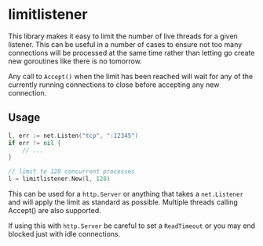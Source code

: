 # limitlistener

This library makes it easy to limit the number of live threads for a given listener. This
can be useful in a number of cases to ensure not too many connections will be processed
at the same time rather than letting go create new goroutines like there is no tomorrow.

Any call to `Accept()` when the limit has been reached will wait for any of the currently
running connections to close before accepting any new connection.

## Usage

```go
l, err := net.Listen("tcp", ":12345")
if err != nil {
    // ...
}

// limit to 128 concurrent processes
l = limitlistener.New(l, 128)
```

This can be used for a `http.Server` or anything that takes a `net.Listener` and will
apply the limit as standard as possible. Multiple threads calling Accept() are also
supported.

If using this with `http.Server` be careful to set a `ReadTimeout` or you may end
blocked just with idle connections.
